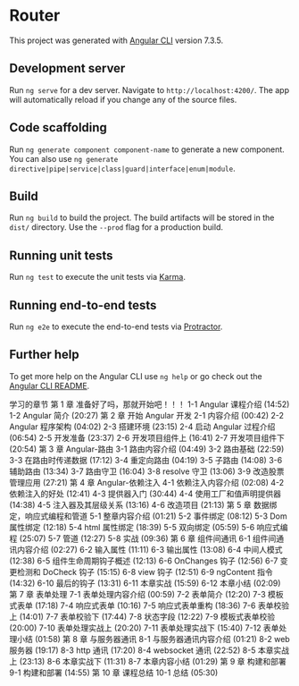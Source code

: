 # Router

This project was generated with [Angular CLI](https://github.com/angular/angular-cli) version 7.3.5.

## Development server

Run `ng serve` for a dev server. Navigate to `http://localhost:4200/`. The app will automatically reload if you change any of the source files.

## Code scaffolding

Run `ng generate component component-name` to generate a new component. You can also use `ng generate directive|pipe|service|class|guard|interface|enum|module`.

## Build

Run `ng build` to build the project. The build artifacts will be stored in the `dist/` directory. Use the `--prod` flag for a production build.

## Running unit tests

Run `ng test` to execute the unit tests via [Karma](https://karma-runner.github.io).

## Running end-to-end tests

Run `ng e2e` to execute the end-to-end tests via [Protractor](http://www.protractortest.org/).

## Further help

To get more help on the Angular CLI use `ng help` or go check out the [Angular CLI README](https://github.com/angular/angular-cli/blob/master/README.md).

学习的章节
第 1 章 准备好了吗，那就开始吧！！！
1-1 Angular 课程介绍 (14:52)
1-2 Angular 简介 (20:27)
第 2 章 开始 Angular 开发
2-1 内容介绍 (00:42)
2-2 Angular 程序架构 (04:02)
2-3 搭建环境 (23:15)
2-4 启动 Angular 过程介绍 (06:54)
2-5 开发准备 (23:37)
2-6 开发项目组件上 (16:41)
2-7 开发项目组件下 (20:54)
第 3 章 Angular-路由
3-1 路由内容介绍 (04:49)
3-2 路由基础 (22:59)
3-3 在路由时传递数据 (17:12)
3-4 重定向路由 (04:19)
3-5 子路由 (14:08)
3-6 辅助路由 (13:34)
3-7 路由守卫 (16:04)
3-8 resolve 守卫 (13:06)
3-9 改造股票管理应用 (27:21)
第 4 章 Angular-依赖注入
4-1 依赖注入内容介绍 (02:08)
4-2 依赖注入的好处 (12:41)
4-3 提供器入门 (30:44)
4-4 使用工厂和值声明提供器 (14:38)
4-5 注入器及其层级关系 (13:16)
4-6 改造项目 (21:13)
第 5 章 数据绑定，响应式编程和管道
5-1 整章内容介绍 (01:21)
5-2 事件绑定 (08:12)
5-3 Dom 属性绑定 (12:18)
5-4 html 属性绑定 (18:39)
5-5 双向绑定 (05:59)
5-6 响应式编程 (25:07)
5-7 管道 (12:27)
5-8 实战 (09:36)
第 6 章 组件间通讯
6-1 组件间通讯内容介绍 (02:27)
6-2 输入属性 (11:11)
6-3 输出属性 (13:08)
6-4 中间人模式 (12:38)
6-5 组件生命周期钩子概述 (12:13)
6-6 OnChanges 钩子 (12:56)
6-7 变更检测和 DoCheck 钩子 (15:15)
6-8 view 钩子 (12:51)
6-9 ngContent 指令 (14:32)
6-10 最后的钩子 (13:31)
6-11 本章实战 (15:59)
6-12 本章小结 (02:09)
第 7 章 表单处理
7-1 表单处理内容介绍 (00:59)
7-2 表单简介 (12:20)
7-3 模板式表单 (17:18)
7-4 响应式表单 (10:16)
7-5 响应式表单重构 (18:36)
7-6 表单校验上 (14:01)
7-7 表单校验下 (17:44)
7-8 状态字段 (12:22)
7-9 模板式表单校验 (20:00)
7-10 表单处理实战上 (20:20)
7-11 表单处理实战下 (15:40)
7-12 表单处理小结 (01:58)
第 8 章 与服务器通讯
8-1 与服务器通讯内容介绍 (01:21)
8-2 web 服务器 (19:17)
8-3 http 通讯 (17:20)
8-4 websocket 通讯 (22:52)
8-5 本章实战上 (23:13)
8-6 本章实战下 (11:31)
8-7 本章内容小结 (01:29)
第 9 章 构建和部署
9-1 构建和部署 (14:55)
第 10 章 课程总结
10-1 总结 (05:30)
